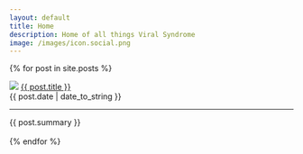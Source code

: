 ```yaml
---
layout: default
title: Home
description: Home of all things Viral Syndrome
image: /images/icon.social.png
---
```

{% for post in site.posts %}
<div class="article">
<img class="article_image" src="{{ post.wallpaper }}">
<a class="article_title" href="{{ BASE_PATH }}{{ post.url }}">{{ post.title }}</a>
<br />
<span class="article_date">{{ post.date | date_to_string }}</span>
<hr />
<span class="article_summary">{{ post.summary }}</span>
</div>
<br />
{% endfor %}
